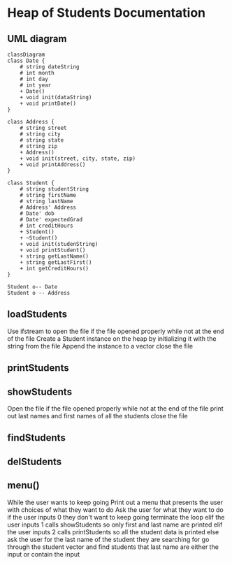 # Heap of Students Documentation

## UML diagram
```mermaid
classDiagram
class Date {
    # string dateString
    # int month
    # int day
    # int year
    + Date()
    + void init(dataString)
    + void printDate()
}

class Address {
    # string street
    # string city
    # string state
    # string zip
    + Address()
    + void init(street, city, state, zip)
    + void printAddress()
}

class Student {
    # string studentString
    # string firstName
    # string lastName
    # Address' Address
    # Date' dob
    # Date' expectedGrad
    # int creditHours
    + Student()
    + ~Student()
    + void init(studenString)
    + void printStudent()
    + string getLastName()
    + string getLastFirst()
    + int getCreditHours()
}
  
Student o-- Date
Student o -- Address
```

## loadStudents
Use ifstream to open the file
if the file opened properly
    while not at the end of the file
        Create a Student instance on the heap by initializing it with the string from the file
        Append the instance to a vector
    close the file

## printStudents


## showStudents
Open the file
if the file opened properly
    while not at the end of the file
        print out last names and first names of all the students
    close the file
    
## findStudents


## delStudents


## menu()
While the user wants to keep going
    Print out a menu that presents the user with choices of what they want to do
    Ask the user for what they want to do
    if the user inputs 0
        they don't want to keep going terminate the loop
    elif the user inputs 1
        calls showStudents so only first and last name are printed
    elif the user inputs 2
        calls printStudents so all the student data is printed
    else
        ask the user for the last name of the student they are searching for
        go through the student vector and find students that last name are either the input or contain the input
